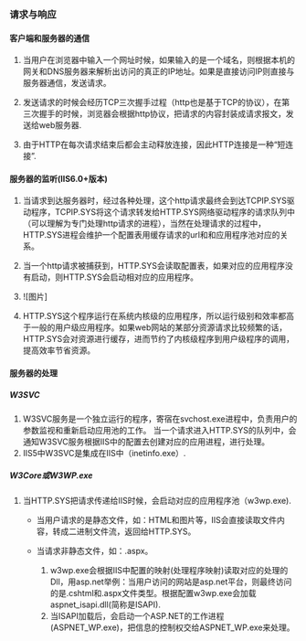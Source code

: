  ### 请求与响应    

#### 客户端和服务器的通信    
1. 当用户在浏览器中输入一个网址时候，如果输入的是一个域名，则根据本机的网关和DNS服务器来解析出访问的真正的IP地址。如果是直接访问IP则直接与服务器通信，发送请求。    

2. 发送请求的时候会经历TCP三次握手过程（http也是基于TCP的协议），在第三次握手的时候，浏览器会根据http协议，把请求的内容封装成请求报文，发送给web服务器.      

3. 由于HTTP在每次请求结束后都会主动释放连接，因此HTTP连接是一种“短连接”.          

#### 服务器的监听(IIS6.0+版本)     
1. 当请求到达服务器时，经过各种处理，这个http请求最终会到达TCPIP.SYS驱动程序，TCPIP.SYS将这个请求转发给HTTP.SYS网络驱动程序的请求队列中（可以理解为专门处理http请求的进程），当然在处理请求的过程中，HTTP.SYS进程会维护一个配置表用缓存请求的url和和应用程序池对应的关系。   

2. 当一个http请求被捕获到，HTTP.SYS会读取配置表，如果对应的应用程序没有启动，则HTTP.SYS会启动相对应的应用程序。
3. ![图片]  
4. HTTP.SYS这个程序运行在系统内核级的应用程序，所以运行级别和效率都高于一般的用户级应用程序。如果web网站的某部分资源请求比较频繁的话，HTTP.SYS会对资源进行缓存，进而节约了内核级程序到用户级程序的调用，提高效率节省资源。


#### 服务器的处理    

##### W3SVC
1. W3SVC服务是一个独立运行的程序，寄宿在svchost.exe进程中，负责用户的参数监视和重新启动应用池的工作。 当一个请求进入HTTP.SYS的队列中，会通知W3SVC服务根据IIS中的配置去创建对应的应用进程，进行处理。   
2. IIS5中W3SVC是集成在IIS中（inetinfo.exe）.

##### W3Core或W3WP.exe   
1. 当HTTP.SYS把请求传递给IIS时候，会启动对应的应用程序池（w3wp.exe).     
   - 当用户请求的是静态文件，如：HTML和图片等，IIS会直接读取文件内容，转成二进制文件流，返回给HTTP.SYS。    
   
   - 当请求非静态文件，如：.aspx。      
        1. w3wp.exe会根据IIS中配置的映射(处理程序映射)读取对应的处理的Dll，用asp.net举例：当用户访问的网站是asp.net平台，则最终访问的是.cshtml和.aspx文件类型。根据配置w3wp.exe会加载aspnet_isapi.dll(简称是ISAPI).    
        2.  当ISAPI加载后，会启动一个ASP.NET的工作进程(ASPNET_WP.exe)，把信息的控制权交给ASPNET_WP.exe来处理。




